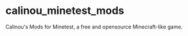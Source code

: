 calinou_minetest_mods
=====================

Calinou's Mods for Minetest, a free and opensource Minecraft-like game.